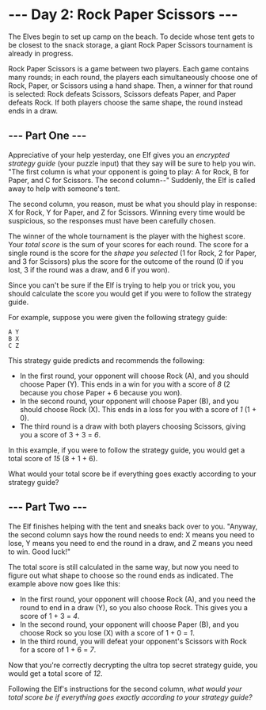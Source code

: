 # --- Day 2: Rock Paper Scissors ---

The Elves begin to set up camp on the beach. To decide whose tent gets to be
closest to the snack storage, a giant Rock Paper Scissors tournament is already
in progress.

Rock Paper Scissors is a game between two players. Each game contains many
rounds; in each round, the players each simultaneously choose one of Rock,
Paper, or Scissors using a hand shape. Then, a winner for that round is
selected: Rock defeats Scissors, Scissors defeats Paper, and Paper defeats Rock.
If both players choose the same shape, the round instead ends in a draw.

## --- Part One ---

Appreciative of your help yesterday, one Elf gives you an *encrypted strategy
guide* (your puzzle input) that they say will be sure to help you win. "The first
column is what your opponent is going to play: A for Rock, B for Paper, and C
for Scissors. The second column--" Suddenly, the Elf is called away to help with
someone's tent.

The second column, you reason, must be what you should play in response: X for
Rock, Y for Paper, and Z for Scissors. Winning every time would be suspicious,
so the responses must have been carefully chosen.

The winner of the whole tournament is the player with the highest score. Your
*total score* is the sum of your scores for each round. The score for a single
round is the score for the *shape you selected* (1 for Rock, 2 for Paper, and 3
for Scissors) plus the score for the outcome of the round (0 if you lost, 3 if
the round was a draw, and 6 if you won).

Since you can't be sure if the Elf is trying to help you or trick you, you
should calculate the score you would get if you were to follow the strategy
guide.

For example, suppose you were given the following strategy guide:

    A Y
    B X
    C Z

This strategy guide predicts and recommends the following:

- In the first round, your opponent will choose Rock (A), and you should choose
  Paper (Y). This ends in a win for you with a score of *8* (2 because you chose
  Paper + 6 because you won).
- In the second round, your opponent will choose Paper (B), and you should
  choose Rock (X). This ends in a loss for you with a score of *1* (1 + 0).
- The third round is a draw with both players choosing Scissors, giving you a
  score of 3 + 3 = *6*.

In this example, if you were to follow the strategy guide, you would get a total
score of *15* (8 + 1 + 6).

What would your total score be if everything goes exactly according to your
strategy guide?

## --- Part Two ---

The Elf finishes helping with the tent and sneaks back over to you. "Anyway, the
second column says how the round needs to end: X means you need to lose, Y means
you need to end the round in a draw, and Z means you need to win. Good luck!"

The total score is still calculated in the same way, but now you need to figure
out what shape to choose so the round ends as indicated. The example above now
goes like this:

- In the first round, your opponent will choose Rock (A), and you need the round
  to end in a draw (Y), so you also choose Rock. This gives you a score of
  1 + 3 = *4*.
- In the second round, your opponent will choose Paper (B), and you choose Rock
  so you lose (X) with a score of 1 + 0 = *1*.
- In the third round, you will defeat your opponent's Scissors with Rock for a
  score of 1 + 6 = *7*.

Now that you're correctly decrypting the ultra top secret strategy guide, you
would get a total score of *12*.

Following the Elf's instructions for the second column, *what would your total
score be if everything goes exactly according to your strategy guide?*
